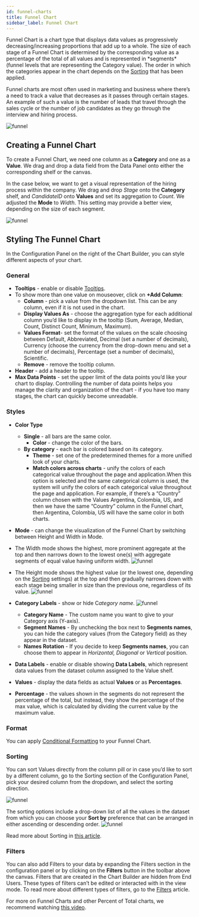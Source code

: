 ```yaml
---
id: funnel-charts
title: Funnel Chart
sidebar_label: Funnel Chart
---
```

 
<div style={{textAlign: "justify"}}>
Funnel Chart is a chart type that displays data values as progressively decreasing/increasing proportions that add up to a whole. The size of each stage of a Funnel Chart is determined by the corresponding value as a percentage of the total of all values and is represented in *segments* (funnel levels that are representing the Category value).
The order in which the categories appear in the chart depends on the <a href="#sorting">Sorting</a> that has been applied.
 
Funnel charts are most often used in marketing and business where there’s a need to track a value that decreases as it passes through certain stages. An example of such a value is the number of leads that travel through the sales cycle or the number of job candidates as they go through the interview and hiring process.
 
![funnel](https://s3.amazonaws.com/cdn.qrvey.com/documentation_assets/ui-docs/dataviews/chart-types-all/Funnel/funnel.png#thumbnail)
 
 
## Creating a Funnel Chart
To create a Funnel Chart, we need one column as a **Category** and one as a **Value**. We drag and drop a data field from the Data Panel onto either the corresponding shelf or the canvas.
 
In the case below, we want to get a visual representation of the hiring process within the company. We drag and drop *Stage* onto the **Category** shelf, and *CandidateID* onto **Values** and set its aggregation to *Count*. We adjusted the **Mode** to *Width*. This setting may provide a better view, depending on the size of each segment.
 
![funnel](https://s3.amazonaws.com/cdn.qrvey.com/documentation_assets/ui-docs/dataviews/chart-types-all/Funnel/create.gif#thumbnail)
 
 
## Styling The Funnel Chart
In the Configuration Panel on the right of the Chart Builder, you can style different aspects of your chart.
 
### General
* **Tooltips** - enable or disable [Tooltips](../../chart-builder/tooltips.md).
 * To show more than one value on mouseover, click on **+Add Column**:
     * **Column** - pick a value from the dropdown list. This can be any column, even if it is not used in the chart.
     * **Display Values As** - choose the aggregation type for each additional column you’d like to display in the tooltip (Sum, Average, Median, Count, Distinct Count, Minimum, Maximum).
     * **Values Format**- set the format of the values on the scale choosing between Default, Abbreviated, Decimal (set a number of decimals), Currency (choose the currency from the drop-down menu and set a number of decimals), Percentage (set a number of decimals), Scientific.
     * **Remove** - remove the tooltip column.
 * **Header** - add a header to the tooltip.
* **Max Data Points** - set the upper limit of the data points you’d like your chart to display. Controlling the number of data points helps you manage the clarity and organization of the chart - if you have too many stages, the chart can quickly become unreadable.
 
### Styles
* **Color Type**
  * **Single** - all bars are the same color.
      * **Color** - change the color of the bars.
  * **By category** - each bar is colored based on its category.
      * **Theme** - set one of the predetermined themes for a more unified look of your charts.
      * **Match colors across charts** - unify the colors of each categorical value throughout the page and application.When this option is selected and the same categorical column is used, the system will unify the colors of each categorical value throughout the page and application. For example, if there’s a “Country” column chosen with the Values Argentina, Colombia, US, and then we have the same “Country” column in the Funnel chart, then Argentina, Colombia, US will have the same color in both charts. 
* **Mode** - can change the visualization of the Funnel Chart by switching between Height and Width in Mode.
 * The Width mode shows the highest, more prominent aggregate at the top and then narrows down to the lowest one(s) with aggregate segments of equal value having uniform width.
  ![funnel](https://s3.amazonaws.com/cdn.qrvey.com/documentation_assets/ui-docs/dataviews/chart-types-all/Funnel/width.png#thumbnail-60)
 
 
 
 * The Height mode shows the highest value (or the lowest one, depending on the <a href="#sorting">Sorting</a> settings) at the top and then gradually narrows down with each stage being smaller in size than the previous one, regardless of its value. 
 ![funnel](https://s3.amazonaws.com/cdn.qrvey.com/documentation_assets/ui-docs/dataviews/chart-types-all/Funnel/height.png#thumbnail-60)
 
* **Category Labels** - show or hide C*ategory name*.
![funnel](https://s3.amazonaws.com/cdn.qrvey.com/documentation_assets/ui-docs/dataviews/chart-types-all/Funnel/cat-labels.png#thumbnail-40) 
  * **Category Name** - The custom name you want to give to your Category axis (Y-axis).
  * **Segment Names** - By unchecking the box next to **Segments names**, you can hide the category values (from the Category field) as they appear in the dataset.
  * **Names Rotation** - If you decide to keep **Segments names**, you can choose them to appear in *Horizontal, Diagonal* or *Vertical* position.
* **Data Labels** - enable or disable showing **Data Labels**, which represent data values from the dataset column assigned to the Value shelf.
* **Values** - display the data fields as actual **Values** or as **Percentages**.
* **Percentage** - the values shown in the segments do not represent the percentage of the total, but instead, they show the percentage of the max value, which is calculated by dividing the current value by the maximum value.
 
### Format
You can apply [Conditional Formatting](../../dataviews/chart-builder/chart-configuration/format.md#small-multiples#conditional-formatting) to your Funnel Chart.
 
### Sorting
You can sort Values directly from the column pill or in case you’d like to sort by a different column, go to the Sorting section of the Configuration Panel, pick your desired column from the dropdown, and select the sorting direction.
 
![funnel](https://s3.amazonaws.com/cdn.qrvey.com/documentation_assets/ui-docs/dataviews/chart-types-all/Funnel/sort1.png#thumbnail-40)
 
 
The sorting options include a drop-down list of all the values in the dataset from which you can choose your **Sort by** preference that can be arranged in either ascending or descending order.
![funnel](https://s3.amazonaws.com/cdn.qrvey.com/documentation_assets/ui-docs/dataviews/chart-types-all/Funnel/sort2.png#thumbnail-40)
 
 
Read more about Sorting in [this article](../../chart-builder/sorting.md). 
 
### Filters
You can also add Filters to your data by expanding the Filters section in the configuration panel or by clicking on the **Filters** button in the toolbar above the canvas.
Filters that are created in the Chart Builder are hidden from End Users. These types of filters can’t be edited or interacted with in the view mode. To read more about different types of filters, go to the [Filters](../../dataviews/chart-builder/chart-configuration/chart-filters.md) article.
 
 
For more on Funnel Charts and other Percent of Total charts, we recommend watching <a href="/docs/video-training/building-qrvey-sample/kpi" target="_blank">this video</a>.
 
 
 
 
 
</div>